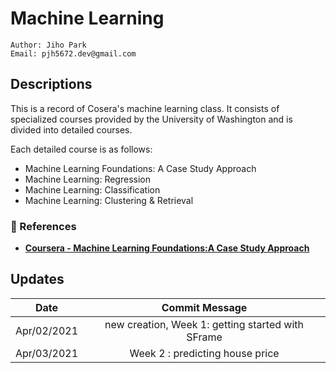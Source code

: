 # Machine Learning
````
Author: Jiho Park
Email: pjh5672.dev@gmail.com
````


## Descriptions
This is a record of Cosera's machine learning class. It consists of specialized courses provided by the University of Washington and is divided into detailed courses.  
  
Each detailed course is as follows:  

- Machine Learning Foundations: A Case Study Approach
- Machine Learning: Regression
- Machine Learning: Classification
- Machine Learning: Clustering & Retrieval   


### :memo: References
- **[Coursera - Machine Learning Foundations:A Case Study Approach](https://www.coursera.org/learn/ml-foundations?specialization=machine-learning)**     


## Updates
| Date | Commit Message |
|:----:|:----:|
| Apr/02/2021 | new creation, Week 1: getting started with SFrame |
 Apr/03/2021 | Week 2 : predicting house price |
